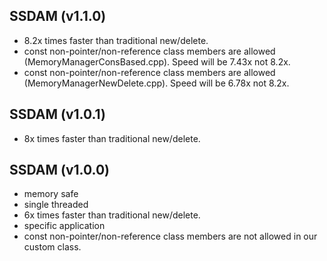## SSDAM (v1.1.0)
* 8.2x times faster than traditional new/delete.
* const non-pointer/non-reference class members are allowed (MemoryManagerConsBased.cpp). Speed will be 7.43x not 8.2x.
* const non-pointer/non-reference class members are allowed (MemoryManagerNewDelete.cpp). Speed will be 6.78x not 8.2x.

## SSDAM (v1.0.1)
* 8x times faster than traditional new/delete.

## SSDAM (v1.0.0)
* memory safe
* single threaded
* 6x times faster than traditional new/delete.
* specific application
* const non-pointer/non-reference class members are not allowed in our custom class.
